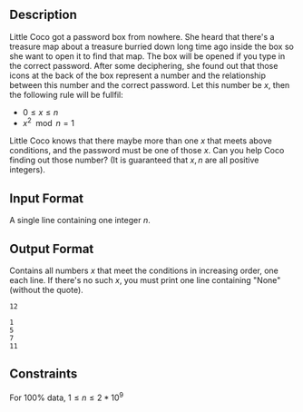 ## Description

Little Coco got a password box from nowhere. She heard that there's a treasure map about a treasure burried down long time ago inside the box so she want to open it to find that map. The box will be opened if you type in the correct password. After some deciphering, she found out that those icons at the back of the box represent a number and the relationship between this number and the correct password. Let this number be $x$, then the following rule will be fullfil:
* $0 \le x \le n$
* $x^2 \mod n = 1$

Little Coco knows that there maybe more than one $x$ that meets above conditions, and the password must be one of those $x$. Can you help Coco finding out those number? (It is guaranteed that $x, n$ are all positive integers).

## Input Format
A single line containing one integer $n$.

## Output Format
Contains all numbers $x$ that meet the conditions in increasing order, one each line. If there's no such $x$, you must print one line containing "None" (without the quote).

```input1
12
```
```output1
1
5
7
11
```

## Constraints
For $100\%$ data, $1 \le n \le 2*10^9$